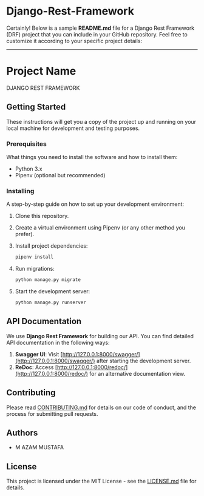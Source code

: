 # Django-Rest-Framework

Certainly! Below is a sample **README.md** file for a Django Rest Framework (DRF) project that you can include in your GitHub repository. Feel free to customize it according to your specific project details:

---

# Project Name

DJANGO REST FRAMEWORK

## Getting Started

These instructions will get you a copy of the project up and running on your local machine for development and testing purposes.

### Prerequisites

What things you need to install the software and how to install them:

- Python 3.x
- Pipenv (optional but recommended)

### Installing

A step-by-step guide on how to set up your development environment:

1. Clone this repository.
2. Create a virtual environment using Pipenv (or any other method you prefer).
3. Install project dependencies:

    ```bash
    pipenv install
    ```

4. Run migrations:

    ```bash
    python manage.py migrate
    ```

5. Start the development server:

    ```bash
    python manage.py runserver
    ```

## API Documentation

We use **Django Rest Framework** for building our API. You can find detailed API documentation in the following ways:

1. **Swagger UI**: Visit [http://127.0.0.1:8000/swagger/](http://127.0.0.1:8000/swagger/) after starting the development server.
2. **ReDoc**: Access [http://127.0.0.1:8000/redoc/](http://127.0.0.1:8000/redoc/) for an alternative documentation view.

## Contributing

Please read [CONTRIBUTING.md](CONTRIBUTING.md) for details on our code of conduct, and the process for submitting pull requests.

## Authors

- M AZAM MUSTAFA

## License

This project is licensed under the MIT License - see the [LICENSE.md](LICENSE.md) file for details.
